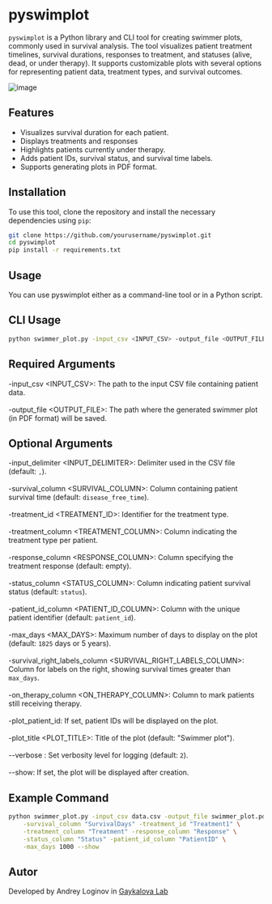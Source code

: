 # pyswimplot

`pyswimplot` is a Python library and CLI tool for creating swimmer plots, commonly used in survival analysis. The tool visualizes patient treatment timelines, survival durations, responses to treatment, and statuses (alive, dead, or under therapy). It supports customizable plots with several options for representing patient data, treatment types, and survival outcomes.

![image](https://github.com/user-attachments/assets/e8bb0318-5611-4476-afb9-32b040e7cbf9)


## Features

- Visualizes survival duration for each patient.
- Displays treatments and responses
- Highlights patients currently under therapy.
- Adds patient IDs, survival status, and survival time labels.
- Supports generating plots in PDF format.

## Installation

To use this tool, clone the repository and install the necessary dependencies using `pip`:

```bash
git clone https://github.com/yourusername/pyswimplot.git
cd pyswimplot
pip install -r requirements.txt
```

## Usage
You can use pyswimplot either as a command-line tool or in a Python script.

## CLI Usage
```bash
python swimmer_plot.py -input_csv <INPUT_CSV> -output_file <OUTPUT_FILE> [OPTIONS]
```
## Required Arguments  
-input_csv <INPUT_CSV>: The path to the input CSV file containing patient data. <br>  
-output_file <OUTPUT_FILE>: The path where the generated swimmer plot (in PDF format) will be saved. <br>  

## Optional Arguments  
-input_delimiter <INPUT_DELIMITER>: Delimiter used in the CSV file (default: `,`).<br>  
-survival_column <SURVIVAL_COLUMN>: Column containing patient survival time (default: `disease_free_time`).<br>  
-treatment_id <TREATMENT_ID>: Identifier for the treatment type.<br>  
-treatment_column <TREATMENT_COLUMN>: Column indicating the treatment type per patient.<br>  
-response_column <RESPONSE_COLUMN>: Column specifying the treatment response (default: empty).<br>  
-status_column <STATUS_COLUMN>: Column indicating patient survival status (default: `status`).<br>  
-patient_id_column <PATIENT_ID_COLUMN>: Column with the unique patient identifier (default: `patient_id`).<br>  
-max_days <MAX_DAYS>: Maximum number of days to display on the plot (default: `1825` days or 5 years).<br>  
-survival_right_labels_column <SURVIVAL_RIGHT_LABELS_COLUMN>: Column for labels on the right, showing survival times greater than `max_days`.<br>  
-on_therapy_column <ON_THERAPY_COLUMN>: Column to mark patients still receiving therapy.<br>  
-plot_patient_id: If set, patient IDs will be displayed on the plot.<br>  
-plot_title <PLOT_TITLE>: Title of the plot (default: "Swimmer plot").<br>  
--verbose <VERBOSE>: Set verbosity level for logging (default: `2`).<br>  
--show: If set, the plot will be displayed after creation.<br>  

## Example Command  
```bash
python swimmer_plot.py -input_csv data.csv -output_file swimmer_plot.pdf \
    -survival_column "SurvivalDays" -treatment_id "Treatment1" \
    -treatment_column "Treatment" -response_column "Response" \
    -status_column "Status" -patient_id_column "PatientID" \
    -max_days 1000 --show
````
## Autor

Developed by Andrey Loginov in  <a href="https://www.igs.umaryland.edu/labs/gaykalova/">Gaykalova Lab </a>
